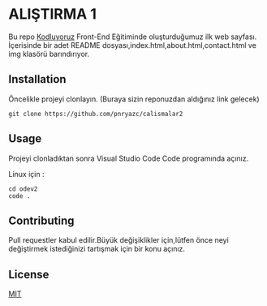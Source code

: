 # ALIŞTIRMA 1
Bu repo [Kodluyoruz](https://www.kodluyoruz.org/) Front-End Eğitiminde oluşturduğumuz ilk web sayfası. İçerisinde bir adet README dosyası,index.html,about.html,contact.html ve img klasörü barındırıyor.


## Installation
Öncelikle projeyi clonlayın. (Buraya sizin reponuzdan aldığınız link gelecek)

```
git clone https://github.com/pnryazc/calismalar2
```

## Usage
Projeyi clonladıktan sonra Visual Studio Code  Code programında açınız.

Linux için :

```
cd odev2
code .
```

## Contributing
Pull requestler kabul edilir.Büyük değişiklikler için,lütfen önce neyi değiştirmek istediğinizi tartışmak için bir konu açınız.

## License
[MIT](https://choosealicense.com/licenses/mit/)







